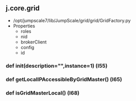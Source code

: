 ## j.core.grid

- /opt/jumpscale7/lib/JumpScale/grid/grid/GridFactory.py
- Properties
    - roles
    - nid
    - brokerClient
    - config
    - id

### def init(description="",instance=1) (l55)

### def getLocalIPAccessibleByGridMaster() (l65)

### def isGridMasterLocal() (l68)

